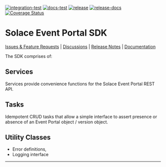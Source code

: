 [![integration-test](https://github.com/solace-iot-team/ep-sdk/actions/workflows/integration-test.yml/badge.svg)](https://github.com/solace-iot-team/ep-sdk/actions/workflows/integration-test.yml)
[![docs-test](https://github.com/solace-iot-team/ep-sdk/actions/workflows/docs-test.yml/badge.svg)](https://github.com/solace-iot-team/ep-sdk/actions/workflows/docs-test.yml)
[![release](https://github.com/solace-iot-team/ep-sdk/actions/workflows/release.yml/badge.svg)](https://github.com/solace-iot-team/ep-sdk/actions/workflows/release.yml)
[![release-docs](https://github.com/solace-iot-team/ep-sdk/actions/workflows/release-docs.yml/badge.svg)](https://github.com/solace-iot-team/ep-sdk/actions/workflows/release-docs.yml)
[![Coverage Status](https://coveralls.io/repos/github/solace-iot-team/ep-sdk/badge.svg?branch=main&kill_cache=1)](https://coveralls.io/github/solace-iot-team/ep-sdk?branch=main)


# Solace Event Portal SDK

[Issues & Feature Requests](https://github.com/solace-iot-team/ep-sdk/issues) |
[Discussions](https://github.com/solace-iot-team/ep-sdk/discussions) |
[Release Notes](./ReleaseNotes.md) |
[Documentation](https://solace-iot-team.github.io/ep-sdk/)


The SDK comprises of:

## Services

Services provide convenience functions for the Solace Event Portal REST API.

## Tasks

Idempotent CRUD tasks that allow a simple interface to assert presence or absence of an Event Portal object / version object.

## Utility Classes

- Error definitions,
- Logging interface




---
